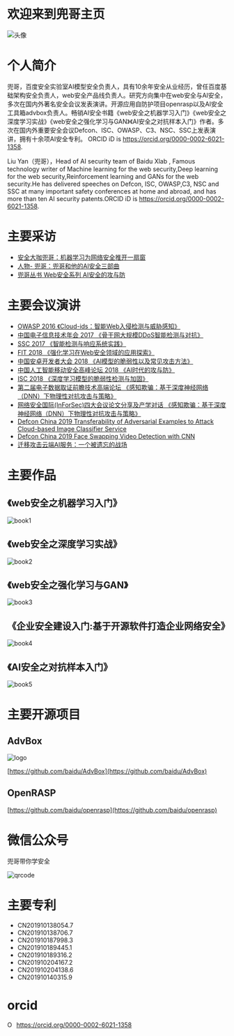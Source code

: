 # 欢迎来到兜哥主页

 ![头像](img/2.jpeg)

# 个人简介

兜哥，百度安全实验室AI模型安全负责人，具有10余年安全从业经历，曾任百度基础架构安全负责人，web安全产品线负责人。研究方向集中在web安全与AI安全，多次在国内外著名安全会议发表演讲。开源应用自防护项目openrasp以及AI安全工具箱advbox负责人。畅销AI安全书籍《web安全之机器学习入门》《web安全之深度学习实战》《web安全之强化学习与GAN》《AI安全之对抗样本入门》作者。多次在国内外重要安全会议Defcon、ISC、OWASP、C3、NSC、SSC上发表演讲，拥有十余项AI安全专利。
ORCID iD is https://orcid.org/0000-0002-6021-1358.

Liu Yan（兜哥），Head of AI security team of Baidu Xlab , Famous technology writer of Machine learning for the web security,Deep learning for the web security,Reinforcement learning and GANs for the web security.He has delivered speeches on Defcon, ISC, OWASP,C3, NSC and SSC at many important safety conferences at home and abroad, and has more than ten AI security patents.ORCID iD is https://orcid.org/0000-0002-6021-1358.

# 主要采访

 - [安全大咖兜哥：机器学习为网络安全推开一扇窗](http://dy.163.com/v2/article/detail/DK1QRM9U0511DM95.html)
 - [人物- 兜哥：兜哥和他的AI安全三部曲](http://dy.163.com/v2/article/detail/DK1QRM9U0511DM95.html)
 - [兜哥丛书 Web安全系列 AI安全的攻与防](https://www.anquanke.com/subject/id/102542)
 

# 主要会议演讲


- [OWASP 2016 《Cloud-ids：智能Web入侵检测与威胁感知》](http://www.owasp.org.cn/OWASP_Conference/owasp-2016/jb/)
- [中国电子信息技术年会 2017 《骨干网大规模DDoS智能检测与对抗》](http://news.ifeng.com/a/20170802/51550518_0.shtml)
- [SSC 2017 《智能检测与响应系统实践》](https://doc.huodongjia.com/detail-6885.html)
- [FIT 2018 《强化学习在Web安全领域的应用探索》](http://www.freebuf.com/news/153504.html)
- [中国安卓开发者大会 2018 《AI模型的脆弱性以及常见攻击方法》](https://new.qq.com/omn/20180713/20180713A1CZM4.html)
- [中国人工智能移动安全高峰论坛 2018 《AI时代的攻与防》](http://www.isc.org.cn/zxzx/xhdt/listinfo-36079.html)
- [ISC 2018 《深度学习模型的脆弱性检测与加固》](http://www.ctoutiao.com/955145.html)
- [第二届电子数据取证前瞻技术高端论坛 《感知欺骗：基于深度神经网络（DNN）下物理性对抗攻击与策略》](http://www.sohu.com/a/290379636_100012570)
- [网络安全国际(InForSec)四大会议论文分享及产学对话 《感知欺骗：基于深度神经网络（DNN）下物理性对抗攻击与策略》](http://www.inforsec.org/wp/?p=2949)
- [Defcon China 2019  Transferability of Adversarial Examples to Attack Cloud-based Image Classifier Service](https://www.defcon.org/html/dc-china-1/dc-cn-1-speakers.html) 
- [Defcon China 2019  Face Swapping Video Detection with CNN ](https://www.defcon.org/html/dc-china-1/dc-cn-1-speakers.html) 
- [迁移攻击云端AI服务：一个被遗忘的战场](https://www.csdn.net/article/a/2019-06-14/15975640)


# 主要作品

## 《web安全之机器学习入门》
 
 ![book1](img/book1.jpg)
 
## 《web安全之深度学习实战》 
  ![book2](img/book2.jpg)
 
## 《web安全之强化学习与GAN》
 
  ![book3](img/book3.jpg)
 
## 《企业安全建设入门:基于开源软件打造企业网络安全》
 
  ![book4](img/book4.jpg)
  
## 《AI安全之对抗样本入门》  
 
  ![book5](img/book5.jpg)

# 主要开源项目
 
## AdvBox
 
 ![logo](img/logo1.png)
 
 [https://github.com/baidu/AdvBox](https://github.com/baidu/AdvBox)
 
## OpenRASP

 [https://github.com/baidu/openrasp](https://github.com/baidu/openrasp) 

# 微信公众号

兜哥带你学安全

![qrcode](img/qrcode.jpg)

# 主要专利

- CN201910138054.7
- CN201910138706.7
- CN201910187998.3
- CN201910189445.1
- CN201910189316.2
- CN201910204167.2
- CN201910204138.6
- CN201910140315.9

# orcid

<div itemscope itemtype="https://schema.org/Person"><a itemprop="sameAs" content="https://orcid.org/0000-0002-6021-1358" href="https://orcid.org/0000-0002-6021-1358" target="orcid.widget" rel="noopener noreferrer" style="vertical-align:top;"><img src="https://orcid.org/sites/default/files/images/orcid_16x16.png" style="width:1em;margin-right:.5em;" alt="ORCID iD icon">https://orcid.org/0000-0002-6021-1358</a></div>
